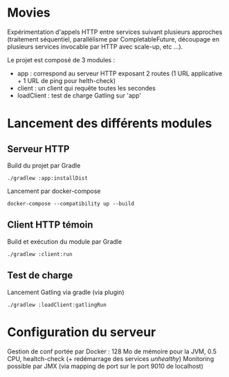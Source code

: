 # Movies

Expérimentation d'appels HTTP entre services suivant plusieurs approches (traitement séquentiel, parallélisme par CompletableFuture, découpage en plusieurs services invocable par HTTP avec scale-up, etc ...).

Le projet est composé de 3 modules :
* app : correspond au serveur HTTP exposant 2 routes (1 URL applicative + 1 URL de ping pour helth-check)
* client : un client qui requête toutes les secondes 
* loadClient : test de charge Gatling sur 'app'

# Lancement des différents modules
## Serveur HTTP 

Build du projet par Gradle
```
./gradlew :app:installDist
```

Lancement par docker-compose
```
docker-compose --compatibility up --build 
```

## Client HTTP témoin 

Build et exécution du module par Gradle
```
./gradlew :client:run
```

## Test de charge 

Lancement Gatling via gradle (via plugin)
```
./gradlew :loadClient:gatlingRun
```

# Configuration du serveur

Gestion de conf portée par Docker : 128 Mo de mémoire pour la JVM, 0.5 CPU, healtch-check (+ redémarrage des services _unhealthy_)
Monitoring possible par JMX (via mapping de port sur le port 9010 de localhost)
